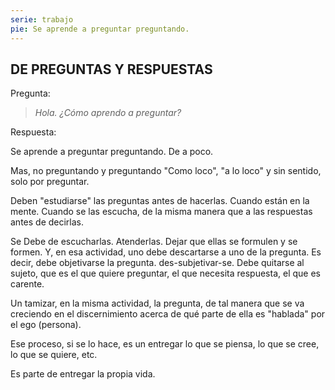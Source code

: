 ```yaml
---
serie: trabajo
pie: Se aprende a preguntar preguntando.
---
```


## DE PREGUNTAS Y RESPUESTAS

Pregunta:

> _Hola. ¿Cómo aprendo a preguntar?_

Respuesta:

Se aprende a preguntar preguntando.
De a poco.

Mas, no preguntando y preguntando "Como loco", "a lo loco" y sin sentido, solo por preguntar.

Deben "estudiarse" las preguntas antes de hacerlas. Cuando están en la mente. Cuando se las escucha, de la misma manera que a las respuestas antes de decirlas.

Se Debe de escucharlas. Atenderlas. Dejar que ellas se formulen y se formen. Y, en esa actividad, uno debe descartarse a uno de la pregunta. Es decir, debe objetivarse la pregunta. des-subjetivar-se. Debe quitarse al sujeto, que es el que quiere preguntar, el que necesita respuesta, el que es carente.

Un tamizar, en la misma actividad, la pregunta, de tal manera que se va creciendo en el discernimiento acerca de qué parte de ella es "hablada" por el ego (persona).

Ese proceso, si se lo hace, es un entregar lo que se piensa, lo que se cree, lo que se quiere, etc.

Es parte de entregar la propia vida.
